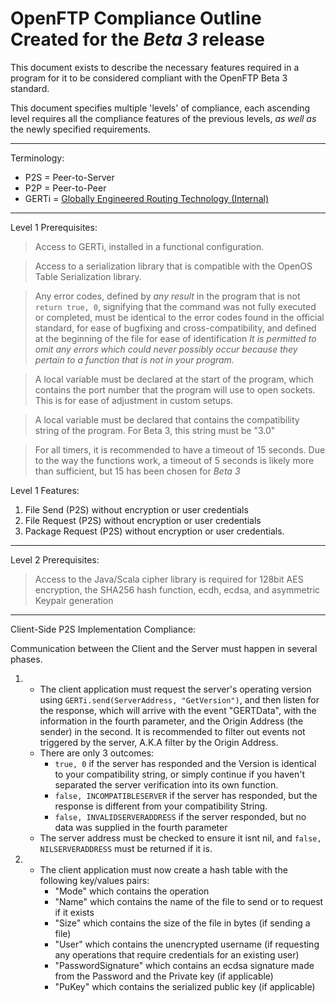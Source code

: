 **OpenFTP** Compliance Outline  
Created for the *Beta 3* release
====

This document exists to describe the necessary features required in a program for it to be considered compliant with the OpenFTP Beta 3 standard.  

This document specifies multiple 'levels' of compliance, each ascending level requires all the compliance features of the previous levels, *as well as* the newly specified requirements.

---

Terminology:
+ P2S = Peer-to-Server
+ P2P = Peer-to-Peer
+ GERTi = [Globally Engineered Routing Technology (Internal)](https://github.com/GlobalEmpire/GERT)

---

Level 1 Prerequisites:
> Access to GERTi, installed in a functional configuration.

> Access to a serialization library that is compatible with the OpenOS Table Serialization library.

> Any error codes, defined by *any result* in the program that is not `return true, 0`, signifying that the command was not fully executed or completed, must be identical to the error codes found in the official standard, for ease of bugfixing and cross-compatibility, and defined at the beginning of the file for ease of identification *It is permitted to omit any errors which could never possibly occur because they pertain to a function that is not in your program.*

> A local variable must be declared at the start of the program, which contains the port number that the program will use to open sockets. This is for ease of adjustment in custom setups. 

> A local variable must be declared that contains the compatibility string of the program. For Beta 3, this string must be "3.0" 

> For all timers, it is recommended to have a timeout of 15 seconds. Due to the way the functions work, a timeout of 5 seconds is likely more than sufficient, but 15 has been chosen for *Beta 3*



Level 1 Features:
1. File Send (P2S) without encryption or user credentials
2. File Request (P2S) without encryption or user credentials
3. Package Request (P2S) without encryption or user credentials.

---

Level 2 Prerequisites:

> Access to the Java/Scala cipher library is required for 128bit AES encryption, the SHA256 hash function, ecdh, ecdsa, and asymmetric Keypair generation 


---

Client-Side P2S Implementation Compliance:

Communication between the Client and the Server must happen in several phases.

1.  - The client application must request the server's operating version using `GERTi.send(ServerAddress, "GetVersion")`, and then listen for the response, which will arrive with the event "GERTData", with the information in the fourth parameter, and the Origin Address (the sender) in the second. It is recommended to filter out events not triggered by the server, A.K.A filter by the Origin Address. 
    - There are only 3 outcomes: 
        - `true, 0` if the server has responded and the Version is identical to your compatibility string, or simply continue if you haven't separated the server verification into its own function.
        - `false, INCOMPATIBLESERVER` if the server has responded, but the response is different from your compatibility String.
        - `false, INVALIDSERVERADDRESS` if the server responded, but no data was supplied in the fourth parameter
    - The server address must be checked to ensure it isnt nil, and `false, NILSERVERADDRESS` must be returned if it is.  
2.  - The client application must now create a hash table with the following key/values pairs:
        - "Mode" which contains the operation
        - "Name" which contains the name of the file to send or to request if it exists
        - "Size" which contains the size of the file in bytes (if sending a file)
        - "User" which contains the unencrypted username (if requesting any operations that require credentials for an existing user)
        - "PasswordSignature" which contains an ecdsa signature made from the Password and the Private key (if applicable)
        - "PuKey" which contains the serialized public key (if applicable)